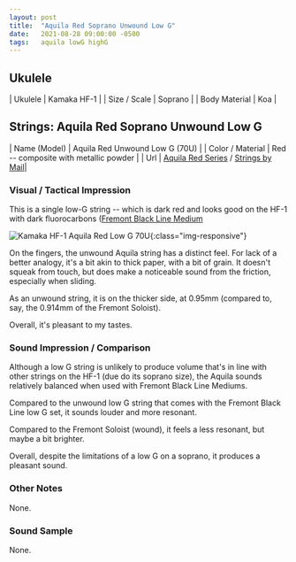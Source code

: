 ```yaml
---
layout: post
title:  "Aquila Red Soprano Unwound Low G"
date:   2021-08-28 09:00:00 -0500
tags:   aquila lowG highG
---
```


## Ukulele

| Ukulele       | Kamaka HF-1 |
| Size / Scale  | Soprano     |
| Body Material | Koa            |


## Strings: Aquila Red Soprano Unwound Low G

| Name (Model)     | Aquila Red Unwound Low G (70U)                        |
| Color / Material | Red -- composite with metallic powder                 |
| Url              | [Aquila Red Series](https://aquilacorde.com/en/shop/modern-instrument-string-sets/ukulele-banjouke-en/red-series/) / [Strings by Mail](https://www.stringsbymail.com/aquila-red-soprano-ukulele-string-4th-unwound-low-g-tuning-70u-single-11142.html)|



### Visual / Tactical Impression

This is a single low-G string -- which is dark red and looks good on the HF-1 with dark fluorocarbons ([Fremont Black Line Medium](https://tkuriyama.github.io/uke-strings/general/2021/08/27/Fremont-Blackline-LowG-STR-FMG.html)

![Kamaka HF-1 Aquila Red Low G 70U](/uke-strings/assets/img/kamaka_hf1_aquila_70U.jpg){:class="img-responsive"}

On the fingers, the unwound Aquila string has a distinct feel. For lack of a better analogy, it's a bit akin to thick paper, with a bit of grain. It doesn't squeak from touch, but does make a noticeable sound from the friction, especially when sliding.

As an unwound string, it is on the thicker side, at 0.95mm (compared to, say, the 0.914mm of the Fremont Soloist).

Overall, it's pleasant to my tastes.



### Sound Impression / Comparison

Although a low G string is unlikely to produce volume that's in line with other strings on the HF-1 (due do its soprano size), the Aquila sounds relatively balanced when used with Fremont Black Line Mediums. 

Compared to the unwound low G string that comes with the Fremont Black Line low G set, it sounds louder and more resonant. 

Compared to the Fremont Soloist (wound), it feels a less resonant, but maybe a bit brighter.

Overall, despite the limitations of a low G on a soprano, it produces a pleasant sound.


### Other Notes

None.

### Sound Sample

None.


